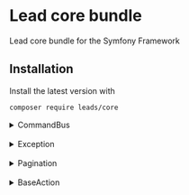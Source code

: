 # Lead core bundle

Lead core bundle for the Symfony Framework

## Installation

Install the latest version with

```bash
composer require leads/core
```
<details>
<summary>CommandBus</summary>

```php
<?php

declare(strict_types=1);

use Leads\Core\CommandBus\CommandInterface;

final readonly class ExampleCommand implements CommandInterface
{
}
```
```php
<?php

declare(strict_types=1);

use Leads\Core\CommandBus\CommandValidatorInterface;
use Leads\Core\CommandBus\CommandInterface;
use Leads\Core\CommandBus\AsCommandValidator;

/**
 * @implements CommandValidatorInterface<ExampleCommand>
 */
 #[AsCommandValidator(commandClass: ExampleCommand::class)]
final readonly class Validator1 implements CommandValidatorInterface 
{
    /**
     * @param ExampleCommand $command
     */
    public function validate(CommandInterface $command): void
    {
        // validate command
    }   
}
```
```php
<?php

declare(strict_types=1);

use Leads\Core\CommandBus\HandlerInterface;
use Leads\Core\CommandBus\AsCommandHandler;

/**
 * @implements HandlerInterface<ExampleCommand>
 */
#[AsCommandHandler(commandClass: ExampleCommand::class)]
class ExampleHandler implements HandlerInterface
{
    /**
     * @param ExampleCommand $command
     */
    public function handle(CommandInterface $command)
    {
        // handle command
    }
}
```

</details>

<br>

<details>
<summary>Exception</summary>
<ul>
    <li>Leads\Core\Exception\EntityNotFoundException.php</li>
</ul>
</details>

<br>

<details>
<summary>Pagination</summary>

```php
<?php

declare(strict_types=1);

use Leads\Core\Pagination\Pagination;
use Leads\Core\Pagination\DBALPagination;
use Doctrine\DBAL\Connection;

class ExampleRepository
{
    public function __construct(
        private Connection $connection,
    ) {
    }
    
    public function find(int $page, int $perPage)
    {
        // create Doctrine\DBAL\Query\QueryBuilder $qb
        $pagination = (new Pagination(
            page: 1,
            perPage: 10,
            pagination: new DBALPagination(
                connection: $this->connection,
                qb: $qb,
            ),
        ))->paginate();
    }
}

```

</details>

<br>

<details>
<summary>BaseAction</summary>

    Adds a basic functioon for validating request api and template responses.
    See methods of the BaseAction.php class

</details>

